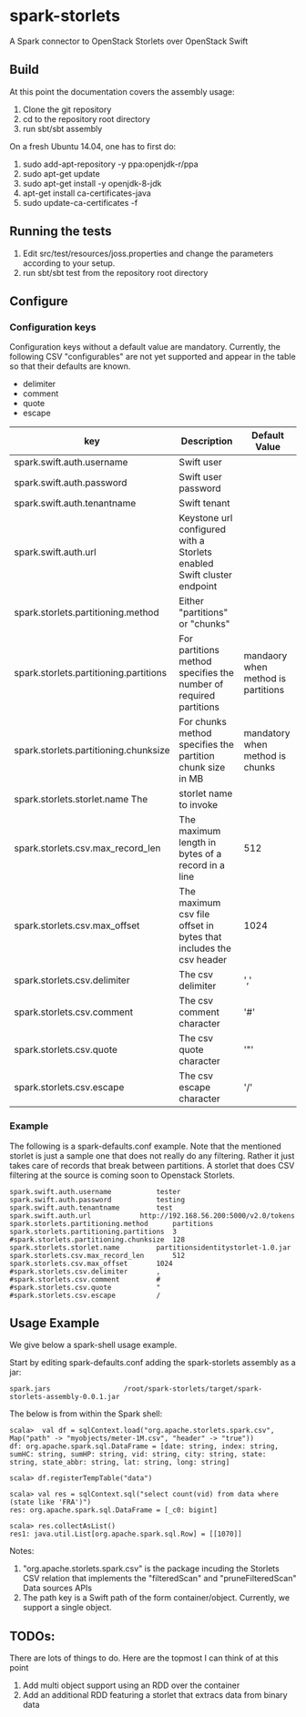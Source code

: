 # spark-storlets
A Spark connector to OpenStack Storlets over OpenStack Swift

## Build

At this point the documentation covers the assembly usage:

1. Clone the git repository
2. cd to the repository root directory
3. run sbt/sbt assembly

On a fresh Ubuntu 14.04, one has to first do:

1. sudo add-apt-repository -y ppa:openjdk-r/ppa
2. sudo apt-get update
3. sudo apt-get install -y openjdk-8-jdk
4. apt-get install ca-certificates-java
5. sudo update-ca-certificates -f

## Running the tests

1. Edit src/test/resources/joss.properties and change the parameters
   according to your setup.
2. run sbt/sbt test from the repository root directory

## Configure

### Configuration keys

Configuration keys without a default value are mandatory.
Currently, the following CSV "configurables" are not yet supported
and appear in the table so that their defaults are known.

- delimiter
- comment
- quote
- escape

| key | Description | Default Value |
| --- | ----------- | ------------- |
|spark.swift.auth.username | Swift user | |
|spark.swift.auth.password | Swift user password | |
|spark.swift.auth.tenantname | Swift tenant | |
|spark.swift.auth.url | Keystone url configured with a Storlets enabled Swift cluster endpoint | |
|spark.storlets.partitioning.method | Either "partitions" or "chunks" | |
|spark.storlets.partitioning.partitions | For partitions method specifies the number of required partitions | mandaory when method is partitions  |
|spark.storlets.partitioning.chunksize | For chunks method specifies the partition chunk size in MB | mandatory when method is chunks |
|spark.storlets.storlet.name The | storlet name to invoke | |
|spark.storlets.csv.max_record_len | The maximum length in bytes of a record in a line | 512 |
|spark.storlets.csv.max_offset | The maximum csv file offset in bytes that includes the csv header| 1024|
|spark.storlets.csv.delimiter| The csv delimiter | ',' |
|spark.storlets.csv.comment| The csv comment character | '#' |
|spark.storlets.csv.quote | The csv quote character | '"' |
|spark.storlets.csv.escape | The csv escape character | '/' |

### Example

The following is a spark-defaults.conf example. 
Note that the mentioned storlet is just a sample one that does not really
do any filtering. Rather it just takes care of records that break between
partitions. A storlet that does CSV filtering at the source is coming soon
to Openstack Storlets.

    spark.swift.auth.username			tester
    spark.swift.auth.password			testing	
    spark.swift.auth.tenantname			test
    spark.swift.auth.url			http://192.168.56.200:5000/v2.0/tokens 	
    spark.storlets.partitioning.method		partitions
    spark.storlets.partitioning.partitions 	3
    #spark.storlets.partitioning.chunksize 	128
    spark.storlets.storlet.name			partitionsidentitystorlet-1.0.jar
    spark.storlets.csv.max_record_len		512
    spark.storlets.csv.max_offset		1024
    #spark.storlets.csv.delimiter		,
    #spark.storlets.csv.comment			#
    #spark.storlets.csv.quote			"
    #spark.storlets.csv.escape			/

## Usage Example

We give below a spark-shell usage example.

Start by editing spark-defaults.conf adding the spark-storlets assembly as a jar:

    spark.jars					/root/spark-storlets/target/spark-storlets-assembly-0.0.1.jar	

The below is from within the Spark shell:

    scala>  val df = sqlContext.load("org.apache.storlets.spark.csv", Map("path" -> "myobjects/meter-1M.csv", "header" -> "true"))
    df: org.apache.spark.sql.DataFrame = [date: string, index: string, sumHC: string, sumHP: string, vid: string, city: string, state: string, state_abbr: string, lat: string, long: string]

    scala> df.registerTempTable("data")

    scala> val res = sqlContext.sql("select count(vid) from data where (state like 'FRA')")
    res: org.apache.spark.sql.DataFrame = [_c0: bigint]

    scala> res.collectAsList()
    res1: java.util.List[org.apache.spark.sql.Row] = [[1070]]

Notes:

1. "org.apache.storlets.spark.csv" is the package incuding the Storlets CSV relation that implements the "filteredScan" and "pruneFilteredScan" Data sources APIs
2. The path key is a Swift path of the form container/object. Currently, we support a single object.

## TODOs:
There are lots of things to do. Here are the topmost I can think of at this point

1. Add multi object support using an RDD over the container
2. Add an additional RDD featuring a storlet that extracs data from binary data
